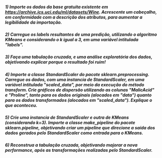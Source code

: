 ##### 1) Importe os dados da base gratuita existente em https://archive.ics.uci.edu/ml/datasets/Wine. Acrescente um cabeçalho, em conformidade com a descrição dos atributos, para aumentar a legibilidade da importação.

##### 2) Carregue os labels resultantes de uma predição, utilizando o algoritmo KMeans e considerando o k igual a 3, em uma variável intitulada "labels".

##### 3) Faça uma tabulação cruzada, e uma análise exploratória dos dados, objetivando explicar porque o resultado foi ruim!

##### 4) Importe a classe StandardScaler do pacote sklearn.preprocessing. Carregue os dados, com uma instancia de StandardScaler, em uma variável intitulada "scaled_data", por meio da execução do método transform. Crie gráficos de dispersão utilizando as colunas "MalicAcid" e "Proline", tanto para os dados originais (alocados em "data") quanto para os dados transformados (alocados em "scaled_data"). Explique o que aconteceu.

##### 5) Crie uma instancia de StandardScaler e outra de KMeans (considerando k=3). Importe a classe make_pipeline do pacote sklearn.pipeline, objetivando criar um pipeline que direcione a saída dos dados gerados pelo StandardScaler como entrada para o KMeans.

##### 6) Reconstrua a tabulação cruzada, objetivando majorar a nova performance, após as transformações realizadas pelo StandardScaler.